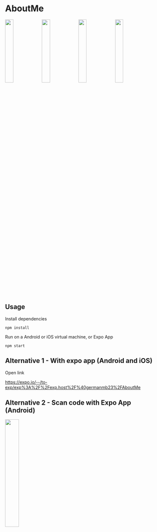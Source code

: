 # AboutMe
<p float="center">
        <img src="https://user-images.githubusercontent.com/32777967/116196231-9cac1680-a709-11eb-8792-537a5471ad9b.gif" width="23%">
<img src="https://user-images.githubusercontent.com/32777967/116196226-9ae25300-a709-11eb-975b-8dce59fe3305.jpeg" width="23%">
        
<img src="https://user-images.githubusercontent.com/32777967/116196219-99188f80-a709-11eb-9065-3d0fe09c26dc.gif" width="23%">


<img src="https://user-images.githubusercontent.com/32777967/116196229-9c138000-a709-11eb-9b77-82495d64d07c.gif" width="23%">

</p>

## Usage
Install dependencies

```npm install```

Run on a Android or iOS virtual machine, or Expo App

```npm start```

## Alternative 1 - With expo app (Android and iOS)

Open link

https://expo.io/--/to-exp/exp%3A%2F%2Fexp.host%2F%40germanmb23%2FAboutMe

## Alternative 2 - Scan code with Expo App (Android)

<img src="https://user-images.githubusercontent.com/32777967/116198721-b26f0b00-a70c-11eb-87ea-333fdea2a388.png" width="30%">


